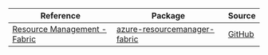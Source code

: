 | Reference | Package | Source |
|---|---|---|
|[Resource Management - Fabric](resourcemanager-fabric-readme.md)|[azure-resourcemanager-fabric](https://repo1.maven.org/maven2/com/azure/resourcemanager/azure-resourcemanager-fabric)|[GitHub](https://github.com/Azure/azure-sdk-for-java/blob/main/sdk/fabric/azure-resourcemanager-fabric)|
